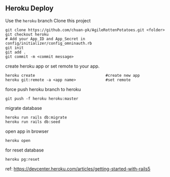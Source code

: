 ## Heroku Deploy
Use the `heroku` branch 
Clone this project 
```
git clone https://github.com/chuan-pk/AgileRottenPotatoes.git <folder>
git checkout heroku
# Add your App_ID and App_Secret in config/initializer/config_omninauth.rb
git init
git add .
git commit -m <commit message>
```


create heroku app or set remote to your app.
```
heroku create								#create new app
heroku git:remote -a <app name>				#set remote
```

force push heroku branch to heroku
```
git push -f heroku heroku:master	
```


migrate database
```
heroku run rails db:migrate
heroku run rails db:seed
```
open app in browser
```
heroku open
```

for reset database
```
heroku pg:reset
```

ref: https://devcenter.heroku.com/articles/getting-started-with-rails5
